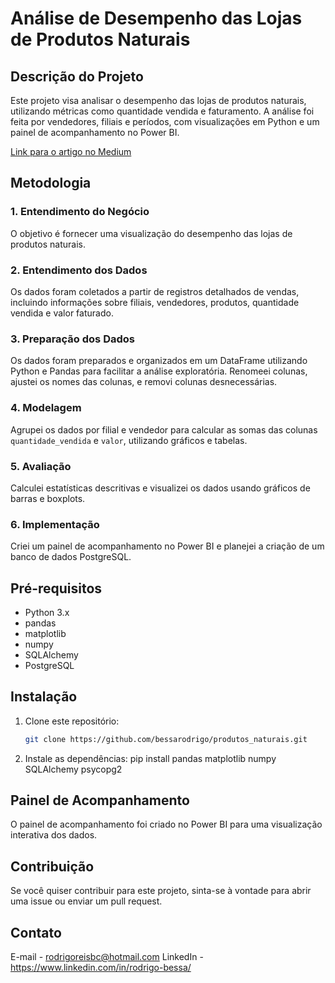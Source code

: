 # Análise de Desempenho das Lojas de Produtos Naturais

## Descrição do Projeto

Este projeto visa analisar o desempenho das lojas de produtos naturais, utilizando métricas como quantidade vendida e faturamento. A análise foi feita por vendedores, filiais e períodos, com visualizações em Python e um painel de acompanhamento no Power BI.

[Link para o artigo no Medium](https://medium.com/@reisrodri/an%C3%A1lise-de-desempenho-de-lojas-de-produtos-naturais-em-salvador-um-estudo-de-caso-8fe3e39e60c2)

## Metodologia

### 1. Entendimento do Negócio
O objetivo é fornecer uma visualização do desempenho das lojas de produtos naturais.

### 2. Entendimento dos Dados
Os dados foram coletados a partir de registros detalhados de vendas, incluindo informações sobre filiais, vendedores, produtos, quantidade vendida e valor faturado.

### 3. Preparação dos Dados
Os dados foram preparados e organizados em um DataFrame utilizando Python e Pandas para facilitar a análise exploratória. Renomeei colunas, ajustei os nomes das colunas, e removi colunas desnecessárias.

### 4. Modelagem
Agrupei os dados por filial e vendedor para calcular as somas das colunas `quantidade_vendida` e `valor`, utilizando gráficos e tabelas.

### 5. Avaliação
Calculei estatísticas descritivas e visualizei os dados usando gráficos de barras e boxplots.

### 6. Implementação
Criei um painel de acompanhamento no Power BI e planejei a criação de um banco de dados PostgreSQL.

## Pré-requisitos

- Python 3.x
- pandas
- matplotlib
- numpy
- SQLAlchemy
- PostgreSQL

## Instalação

1. Clone este repositório:
   ```bash
   git clone https://github.com/bessarodrigo/produtos_naturais.git

2. Instale as dependências:
pip install pandas matplotlib numpy SQLAlchemy psycopg2

## Painel de Acompanhamento
O painel de acompanhamento foi criado no Power BI para uma visualização interativa dos dados.

## Contribuição
Se você quiser contribuir para este projeto, sinta-se à vontade para abrir uma issue ou enviar um pull request.

## Contato
E-mail - rodrigoreisbc@hotmail.com
LinkedIn - https://www.linkedin.com/in/rodrigo-bessa/

